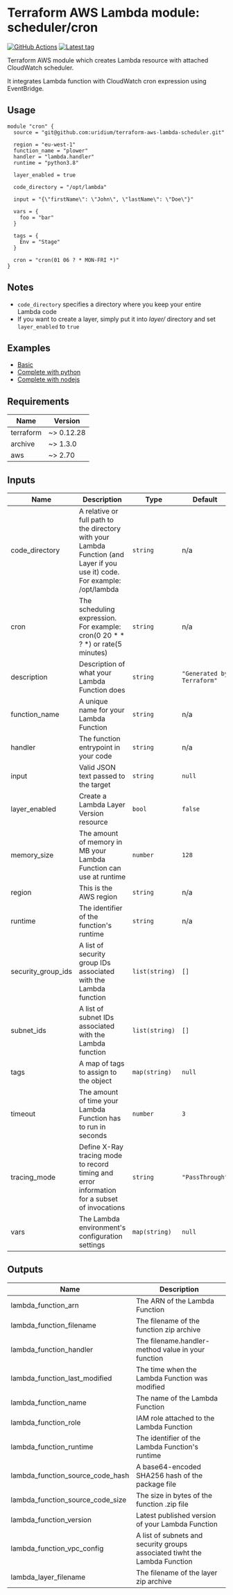 # Terraform AWS Lambda module: scheduler/cron

[![GitHub Actions](https://github.com/uridium/terraform-aws-lambda-scheduler/workflows/generate-changelog/badge.svg)](https://github.com/uridium/terraform-aws-lambda-scheduler/actions)
[![Latest tag](https://img.shields.io/github/v/tag/uridium/terraform-aws-lambda-scheduler)](https://registry.terraform.io/modules/uridium/lambda-scheduler/aws)

Terraform AWS module which creates Lambda resource with attached CloudWatch scheduler.

It integrates Lambda function with CloudWatch cron expression using EventBridge.

## Usage

```hcl
module "cron" {
  source = "git@github.com:uridium/terraform-aws-lambda-scheduler.git"

  region = "eu-west-1"
  function_name = "plower"
  handler = "lambda.handler"
  runtime = "python3.8"

  layer_enabled = true

  code_directory = "/opt/lambda"

  input = "{\"firstName\": \"John\", \"lastName\": \"Doe\"}"

  vars = {
    foo = "bar"
  }

  tags = {
    Env = "Stage"
  }

  cron = "cron(01 06 ? * MON-FRI *)"
}
```

## Notes

* `code_directory` specifies a directory where you keep your entire Lambda code
* If you want to create a layer, simply put it into *layer/<runtime>* directory and set `layer_enabled` to `true`

## Examples

* [Basic](examples/basic)
* [Complete with python](examples/complete-python)
* [Complete with nodejs](examples/complete-nodejs)

<!-- BEGINNING OF PRE-COMMIT-TERRAFORM DOCS HOOK -->
## Requirements

| Name | Version |
|------|---------|
| terraform | ~> 0.12.28 |
| archive | ~> 1.3.0 |
| aws | ~> 2.70 |

## Inputs

| Name | Description | Type | Default | Required |
|------|-------------|------|---------|:--------:|
| code\_directory | A relative or full path to the directory with your Lambda Function (and Layer if you use it) code. For example: /opt/lambda | `string` | n/a | yes |
| cron | The scheduling expression. For example: cron(0 20 \* \* ? \*) or rate(5 minutes) | `string` | n/a | yes |
| description | Description of what your Lambda Function does | `string` | `"Generated by Terraform"` | no |
| function\_name | A unique name for your Lambda Function | `string` | n/a | yes |
| handler | The function entrypoint in your code | `string` | n/a | yes |
| input | Valid JSON text passed to the target | `string` | `null` | no |
| layer\_enabled | Create a Lambda Layer Version resource | `bool` | `false` | no |
| memory\_size | The amount of memory in MB your Lambda Function can use at runtime | `number` | `128` | no |
| region | This is the AWS region | `string` | n/a | yes |
| runtime | The identifier of the function's runtime | `string` | n/a | yes |
| security\_group\_ids | A list of security group IDs associated with the Lambda function | `list(string)` | `[]` | no |
| subnet\_ids | A list of subnet IDs associated with the Lambda function | `list(string)` | `[]` | no |
| tags | A map of tags to assign to the object | `map(string)` | `null` | no |
| timeout | The amount of time your Lambda Function has to run in seconds | `number` | `3` | no |
| tracing\_mode | Define X-Ray tracing mode to record timing and error information for a subset of invocations | `string` | `"PassThrough"` | no |
| vars | The Lambda environment's configuration settings | `map(string)` | `null` | no |

## Outputs

| Name | Description |
|------|-------------|
| lambda\_function\_arn | The ARN of the Lambda Function |
| lambda\_function\_filename | The filename of the function zip archive |
| lambda\_function\_handler | The filename.handler-method value in your function |
| lambda\_function\_last\_modified | The time when the Lambda Function was modified |
| lambda\_function\_name | The name of the Lambda Function |
| lambda\_function\_role | IAM role attached to the Lambda Function |
| lambda\_function\_runtime | The identifier of the Lambda Function's runtime |
| lambda\_function\_source\_code\_hash | A base64-encoded SHA256 hash of the package file |
| lambda\_function\_source\_code\_size | The size in bytes of the function .zip file |
| lambda\_function\_version | Latest published version of your Lambda Function |
| lambda\_function\_vpc\_config | A list of subnets and security groups associated tiwht the Lambda Function |
| lambda\_layer\_filename | The filename of the layer zip archive |

<!-- END OF PRE-COMMIT-TERRAFORM DOCS HOOK -->
